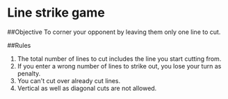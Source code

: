 #          Line strike game

##Objective
To corner your opponent by leaving them only one line to cut.

##Rules
 1. The total number of lines to cut includes the line you start cutting from.
 2. If you enter a wrong number of lines to strike out, you lose your turn as penalty.
 3. You can't cut over already cut lines.
 4. Vertical as well as diagonal cuts are not allowed.
